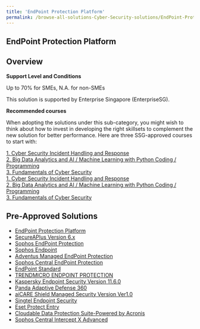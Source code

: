 ```yaml
---
title: 'EndPoint Protection Platform'
permalink: /browse-all-solutions-Cyber-Security-solutions/EndPoint-Protection-Platform
---
```


## EndPoint Protection Platform
## Overview

**Support Level and Conditions**

Up to 70% for SMEs, N.A. for non-SMEs

This solution is supported by Enterprise Singapore (EnterpriseSG).

**Recommended courses**

When adopting the solutions under this sub-category, you might wish to think about how to invest in developing the right skillsets to complement the new solution for better performance. Here are three SSG-approved courses to start with:

<a href='https://courses.enterprisejobskills.gov.sg/Course_Internet/CourseDetail/SF-Cyber-Security-Incident-Handling-Response-2'  target='_blank' rel='noopener'>1. Cyber Security Incident Handling and Response</a><br>
<a href='https://courses.enterprisejobskills.gov.sg/Course_Internet/CourseDetail/Big-Data-Analytics-AI-Machine-Learning-Python-Coding-Programming-Beginner-Intermediate-2'  target='_blank' rel='noopener'>2. Big Data Analytics and AI / Machine Learning with Python Coding / Programming</a><br>
<a href='https://courses.enterprisejobskills.gov.sg/Course_Internet/CourseDetail/Fundamentals-Cyber-Security-2'  target='_blank' rel='noopener'>3. Fundamentals of Cyber Security</a><br>
<a href='https://courses.enterprisejobskills.gov.sg/Course_Internet/CourseDetail/SF-Cyber-Security-Incident-Handling-Response-2'  target='_blank' rel='noopener'>1. Cyber Security Incident Handling and Response</a><br>
<a href='https://courses.enterprisejobskills.gov.sg/Course_Internet/CourseDetail/Big-Data-Analytics-AI-Machine-Learning-Python-Coding-Programming-Beginner-Intermediate-2'  target='_blank' rel='noopener'>2. Big Data Analytics and AI / Machine Learning with Python Coding / Programming</a><br>
<a href='https://courses.enterprisejobskills.gov.sg/Course_Internet/CourseDetail/Fundamentals-Cyber-Security-2'  target='_blank' rel='noopener'>3. Fundamentals of Cyber Security</a><br>

## Pre-Approved Solutions

- <a href='/productivity-solutions-grant/solutionrepo/solution516' target='_blank'>EndPoint Protection Platform</a><br>
- <a href='/productivity-solutions-grant/solutionrepo/solution763' target='_blank'>SecureAPlus Version 6.x</a><br>
- <a href='/productivity-solutions-grant/solutionrepo/solution1548' target='_blank'>Sophos EndPoint Protection</a><br>
- <a href='/productivity-solutions-grant/solutionrepo/solution1964' target='_blank'>Sophos Endpoint</a><br>
- <a href='/productivity-solutions-grant/solutionrepo/solution2053' target='_blank'>Adventus Managed EndPoint Protection</a><br>
- <a href='/productivity-solutions-grant/solutionrepo/solution2108' target='_blank'>Sophos Central EndPoint Protection</a><br>
- <a href='/productivity-solutions-grant/solutionrepo/solution2180' target='_blank'>EndPoint Standard</a><br>
- <a href='/productivity-solutions-grant/solutionrepo/solution2268' target='_blank'>TRENDMICRO ENDPOINT PROTECTION</a><br>
- <a href='/productivity-solutions-grant/solutionrepo/solution2496' target='_blank'>Kaspersky Endpoint Security Version 11.6.0</a><br>
- <a href='/productivity-solutions-grant/solutionrepo/solution2501' target='_blank'>Panda Adaptive Defense 360</a><br>
- <a href='/productivity-solutions-grant/solutionrepo/solution2637' target='_blank'>aiCARE Shield Managed Security Version Ver1.0</a><br>
- <a href='/productivity-solutions-grant/solutionrepo/solution2660' target='_blank'>Singtel Endpoint Security</a><br>
- <a href='/productivity-solutions-grant/solutionrepo/solution2721' target='_blank'>Eset Protect Entry</a><br>
- <a href='/productivity-solutions-grant/solutionrepo/solution2914' target='_blank'>Cloudable Data Protection Suite-Powered by Acronis</a><br>
- <a href='/productivity-solutions-grant/solutionrepo/solution2934' target='_blank'>Sophos Central Intercept X Advanced</a><br>
